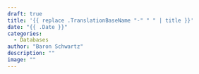 ```yaml
---
draft: true
title: '{{ replace .TranslationBaseName "-" " " | title }}'
date: "{{ .Date }}"
categories:
  - Databases
author: "Baron Schwartz"
description: ""
image: ""
---
```

